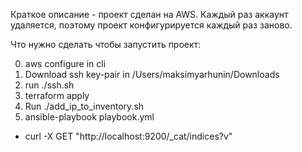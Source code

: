 Краткое описание - проект сделан на AWS. Каждый раз аккаунт удаляется, поэтому проект конфигурируется каждый раз заново. 




Что нужно сделать чтобы запустить проект:



0. aws configure in cli
1. Download ssh key-pair in /Users/maksimyarhunin/Downloads
2. run ./ssh.sh
3. terraform apply
4. Run ./add_ip_to_inventory.sh
5. ansible-playbook playbook.yml

* curl -X GET "http://localhost:9200/_cat/indices?v"


